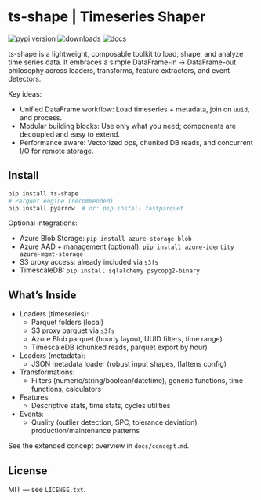 # ts-shape | Timeseries Shaper

[![pypi version](https://img.shields.io/pypi/v/ts-shape.svg)](https://pypi.org/project/ts-shape/)
[![downloads](https://static.pepy.tech/badge/ts-shape/week)](https://pepy.tech/projects/ts-shape)
[![docs](https://img.shields.io/badge/docs-mkdocs-708FCC.svg?style=flat)](https://jakobgabriel.github.io/ts-shape/)

ts-shape is a lightweight, composable toolkit to load, shape, and analyze time series data. It embraces a simple DataFrame-in → DataFrame-out philosophy across loaders, transforms, feature extractors, and event detectors.

Key ideas:
- Unified DataFrame workflow: Load timeseries + metadata, join on `uuid`, and process.
- Modular building blocks: Use only what you need; components are decoupled and easy to extend.
- Performance aware: Vectorized ops, chunked DB reads, and concurrent I/O for remote storage.

## Install

```bash
pip install ts-shape
# Parquet engine (recommended)
pip install pyarrow  # or: pip install fastparquet
```

Optional integrations:
- Azure Blob Storage: `pip install azure-storage-blob`
- Azure AAD + management (optional): `pip install azure-identity azure-mgmt-storage`
- S3 proxy access: already included via `s3fs`
- TimescaleDB: `pip install sqlalchemy psycopg2-binary`

## What’s Inside

- Loaders (timeseries):
  - Parquet folders (local)
  - S3 proxy parquet via `s3fs`
  - Azure Blob parquet (hourly layout, UUID filters, time range)
  - TimescaleDB (chunked reads, parquet export by hour)
- Loaders (metadata):
  - JSON metadata loader (robust input shapes, flattens config)
- Transformations:
  - Filters (numeric/string/boolean/datetime), generic functions, time functions, calculators
- Features:
  - Descriptive stats, time stats, cycles utilities
- Events:
  - Quality (outlier detection, SPC, tolerance deviation), production/maintenance patterns

See the extended concept overview in `docs/concept.md`.

## License

MIT — see `LICENSE.txt`.

